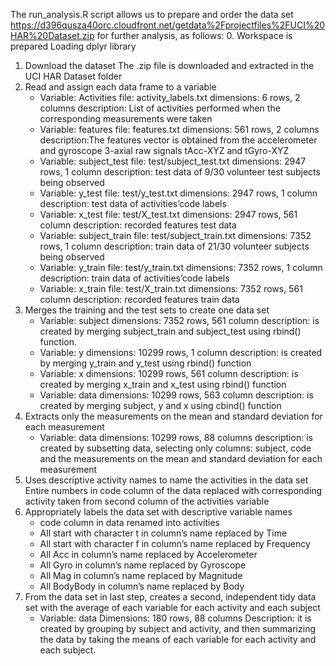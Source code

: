 The run_analysis.R script allows us to prepare and order the data set 
  https://d396qusza40orc.cloudfront.net/getdata%2Fprojectfiles%2FUCI%20HAR%20Dataset.zip 
for further analysis, as follows:
0.	Workspace is prepared
      Loading dplyr library
1.  Download the dataset
      The .zip file is downloaded and extracted in the UCI HAR Dataset folder
2.	Read and assign each data frame to a variable
      - Variable: Activities
        file: activity_labels.txt 
        dimensions: 6 rows, 2 columns
        description: List of activities performed when the corresponding measurements were taken
      - Variable: features 
        file: features.txt
        dimensions: 561 rows, 2 columns
        description:The features vector is obtained from the accelerometer and gyroscope 3-axial raw signals tAcc-XYZ and tGyro-XYZ
      -	Variable: subject_test
        file: test/subject_test.txt
        dimensions: 2947 rows, 1 column
        description: test data of 9/30 volunteer test subjects being observed
      -	Variable: y_test
        file: test/y_test.txt
        dimensions: 2947 rows, 1 column
        description: test data of activities’code labels
      -	Variable: x_test
        file: test/X_test.txt
        dimensions: 2947 rows, 561 column
        description: recorded features test data
      -	Variable: subject_train
        file: test/subject_train.txt
        dimensions: 7352 rows, 1 column
        description: train data of 21/30 volunteer subjects being observed
      -	Variable: y_train
        file: test/y_train.txt
        dimensions: 7352 rows, 1 column
        description: train data of activities’code labels
      -	Variable: x_train
        file: test/X_train.txt
        dimensions: 7352 rows, 561 column
        description: recorded features train data
3.	Merges the training and the test sets to create one data set
      -	Variable: subject
        dimensions: 7352 rows, 561 column
        description: is created by merging subject_train and subject_test using rbind() function.
      -	Variable: y
        dimensions: 10299 rows, 1 column
        description: is created by merging y_train and y_test using rbind() function
      -	Variable: x
        dimensions: 10299 rows, 561 column
        description: is created by merging x_train and x_test using rbind() function
      -	Variable: data
        dimensions: 10299 rows, 563 column
        description: is created by merging subject, y and x using cbind() function
4.	Extracts only the measurements on the mean and standard deviation for each measurement
      -	Variable: data
        dimensions: 10299 rows, 88 columns
        description: is created by subsetting data, selecting only columns: subject, code and the measurements on the mean and standard deviation for each measurement
5.	Uses descriptive activity names to name the activities in the data set
        Entire numbers in code column of the data replaced with corresponding activity taken from second column of the activities variable
6.	Appropriately labels the data set with descriptive variable names
      -	code column in data renamed into activities
      -	All start with character t in column’s name replaced by Time
      -	All start with character f in column’s name replaced by Frequency
      -	All Acc in column’s name replaced by Accelerometer
      -	All Gyro in column’s name replaced by Gyroscope
      -	All Mag in column’s name replaced by Magnitude
      -	All BodyBody in column’s name replaced by Body
7.	From the data set in last step, creates a second, independent tidy data set with the average of each variable for each activity and each subject
      -	Variable: data
        Dimensions: 180 rows, 88 columns
        Description: it is created by grouping by subject and activity, and then summarizing the data by taking the means of each variable for each activity and each subject.


